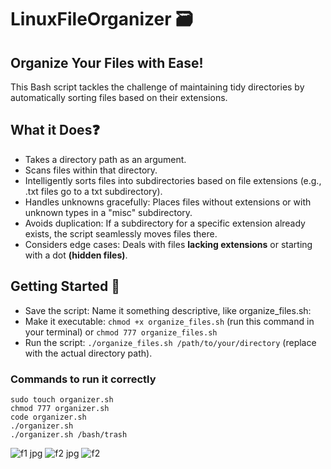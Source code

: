 # LinuxFileOrganizer 🗃️
## Organize Your Files with Ease!
This Bash script tackles the challenge of maintaining tidy directories by automatically sorting files based on their extensions.
## What it Does❓
- Takes a directory path as an argument.
- Scans files within that directory.
- Intelligently sorts files into subdirectories based on file extensions (e.g., .txt files go to a txt subdirectory).
- Handles unknowns gracefully: Places files without extensions or with unknown types in a "misc" subdirectory.
- Avoids duplication: If a subdirectory for a specific extension already exists, the script seamlessly moves files there.
- Considers edge cases: Deals with files **lacking extensions** or starting with a dot **(hidden files)**.

## Getting Started 🚀
- Save the script: Name it something descriptive, like organize_files.sh: 
- Make it executable: `chmod +x organize_files.sh` (run this command in your terminal) or `chmod 777 organize_files.sh`
- Run the script: `./organize_files.sh /path/to/your/directory` (replace with the actual directory path).
### Commands to run it correctly
```shell
sudo touch organizer.sh
chmod 777 organizer.sh
code organizer.sh
./organizer.sh
./organizer.sh /bash/trash
```
![f1 jpg](https://github.com/Reemaa828/LinuxFileOrganizer/assets/112731236/b0c54284-0193-4fcd-ad50-28ffcc3cffcb)
![f2 jpg](https://github.com/Reemaa828/LinuxFileOrganizer/assets/112731236/2dc1e07e-049c-49d9-a41f-8384b28179c3)
![f2](https://github.com/Reemaa828/LinuxFileOrganizer/assets/112731236/9ba3b1e1-6824-40bb-bf68-9e6cbac838cf)
